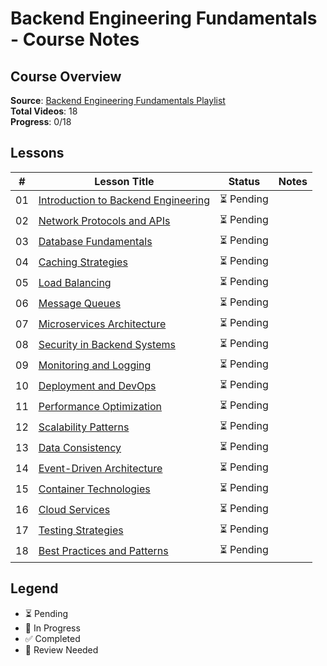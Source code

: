 # Backend Engineering Fundamentals - Course Notes

## Course Overview
**Source**: [Backend Engineering Fundamentals Playlist](https://www.youtube.com/playlist?list=PLui3EUkuMTPgZcV0QhQrOcwMPcBCcd_Q1)  
**Total Videos**: 18  
**Progress**: 0/18

## Lessons

| # | Lesson Title | Status | Notes |
|---|-------------|--------|-------|
| 01 | [Introduction to Backend Engineering](./lesson-01.md) | ⏳ Pending | |
| 02 | [Network Protocols and APIs](./lesson-02.md) | ⏳ Pending | |
| 03 | [Database Fundamentals](./lesson-03.md) | ⏳ Pending | |
| 04 | [Caching Strategies](./lesson-04.md) | ⏳ Pending | |
| 05 | [Load Balancing](./lesson-05.md) | ⏳ Pending | |
| 06 | [Message Queues](./lesson-06.md) | ⏳ Pending | |
| 07 | [Microservices Architecture](./lesson-07.md) | ⏳ Pending | |
| 08 | [Security in Backend Systems](./lesson-08.md) | ⏳ Pending | |
| 09 | [Monitoring and Logging](./lesson-09.md) | ⏳ Pending | |
| 10 | [Deployment and DevOps](./lesson-10.md) | ⏳ Pending | |
| 11 | [Performance Optimization](./lesson-11.md) | ⏳ Pending | |
| 12 | [Scalability Patterns](./lesson-12.md) | ⏳ Pending | |
| 13 | [Data Consistency](./lesson-13.md) | ⏳ Pending | |
| 14 | [Event-Driven Architecture](./lesson-14.md) | ⏳ Pending | |
| 15 | [Container Technologies](./lesson-15.md) | ⏳ Pending | |
| 16 | [Cloud Services](./lesson-16.md) | ⏳ Pending | |
| 17 | [Testing Strategies](./lesson-17.md) | ⏳ Pending | |
| 18 | [Best Practices and Patterns](./lesson-18.md) | ⏳ Pending | |

## Legend
- ⏳ Pending
- 📝 In Progress  
- ✅ Completed
- 🔄 Review Needed
